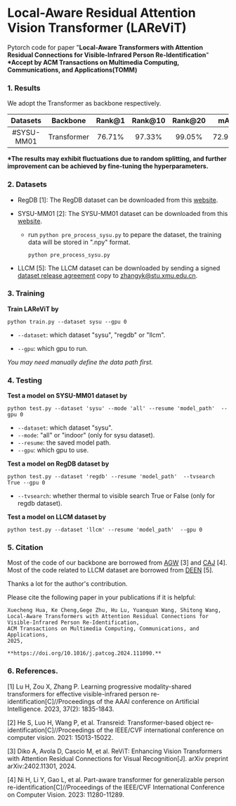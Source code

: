 # Local-Aware Residual Attention Vision Transformer (LAReViT)
Pytorch code for paper "**Local-Aware Transformers with Attention Residual Connections for Visible-Infrared Person Re-Identification**"
**\*Accept by ACM Transactions on Multimedia Computing, Communications, and Applications(TOMM)**

### 1. Results
We adopt the Transformer as backbone respectively.

|   Datasets   | Backbone | Rank@1  | Rank@10| Rank@20  | mAP     |  mINP |  Model |  - |
|:-------:|:---:|:-------:|:-------:|:-------:|:-------:|:-------:|:-------:|:-------:|
|#SYSU-MM01  | Transformer  |  76.71% |  97.33% | 99.05% | 72.95% | 60.18% |[GoogleDrive](https://drive.google.com/file/d/1oR6o6TnNCCfEEdgOu08n4NmSt0DN8SoK/view?usp=sharing)|[Baidu Netdisk](https://pan.baidu.com/s/1r2UwL95RtvFgZ_RUCSPLEw?pwd=0508)|

**\*The results may exhibit fluctuations due to random splitting, and further improvement can be achieved by fine-tuning the hyperparameters.**

### 2. Datasets

- RegDB [1]: The RegDB dataset can be downloaded from this [website](http://dm.dongguk.edu/link.html).

- SYSU-MM01 [2]: The SYSU-MM01 dataset can be downloaded from this [website](http://isee.sysu.edu.cn/project/RGBIRReID.htm).

  - run `python pre_process_sysu.py` to pepare the dataset, the training data will be stored in ".npy" format.

    ```
    python pre_process_sysu.py
    ```

- LLCM [5]: The LLCM dataset can be downloaded by sending a signed [dataset release agreement](https://github.com/ZYK100/LLCM/blob/main/Agreement/LLCM%20DATASET%20RELEASE%20AGREEMENT.pdf) copy to zhangyk@stu.xmu.edu.cn. 


### 3. Training


**Train LAReViT by**

```
python train.py --dataset sysu --gpu 0
```
- `--dataset`: which dataset "sysu", "regdb" or "llcm".

- `--gpu`: which gpu to run.

*You may need manually define the data path first.*



### 4. Testing

**Test a model on SYSU-MM01 dataset by**

```
python test.py --dataset 'sysu' --mode 'all' --resume 'model_path'  --gpu 0
```
  - `--dataset`: which dataset "sysu".
  - `--mode`: "all" or "indoor"  (only for sysu dataset).
  - `--resume`: the saved model path.
  - `--gpu`: which gpu to use.



**Test a model on RegDB dataset by**

```
python test.py --dataset 'regdb' --resume 'model_path'  --tvsearch True --gpu 0
```

  - `--tvsearch`:  whether thermal to visible search  True or False (only for regdb dataset).


**Test a model on LLCM dataset by**

```
python test.py --dataset 'llcm' --resume 'model_path'  --gpu 0
```

### 5. Citation

Most of the code of our backbone are borrowed from [AGW](https://github.com/mangye16/Cross-Modal-Re-ID-baseline) [3] and [CAJ](https://github.com/mangye16/Cross-Modal-Re-ID-baseline) [4]. Most of the code related to LLCM dataset are borrowed from [DEEN](https://github.com/mangye16/Cross-Modal-Re-ID-baseline) [5]. 

Thanks a lot for the author's contribution.

Please cite the following paper in your publications if it is helpful:

```
Xuecheng Hua, Ke Cheng,Gege Zhu, Hu Lu, Yuanquan Wang, Shitong Wang,
Local-Aware Transformers with Attention Residual Connections for Visible-Infrared Person Re-Identification,
ACM Transactions on Multimedia Computing, Communications, and Applications,
2025,

**https://doi.org/10.1016/j.patcog.2024.111090.**
```

###  6. References.

[1] Lu H, Zou X, Zhang P. Learning progressive modality-shared transformers for effective visible-infrared person re-identification[C]//Proceedings of the AAAI conference on Artificial Intelligence. 2023, 37(2): 1835-1843.

[2] He S, Luo H, Wang P, et al. Transreid: Transformer-based object re-identification[C]//Proceedings of the IEEE/CVF international conference on computer vision. 2021: 15013-15022.

[3] Diko A, Avola D, Cascio M, et al. ReViT: Enhancing Vision Transformers with Attention Residual Connections for Visual Recognition[J]. arXiv preprint arXiv:2402.11301, 2024.

[4] Ni H, Li Y, Gao L, et al. Part-aware transformer for generalizable person re-identification[C]//Proceedings of the IEEE/CVF International Conference on Computer Vision. 2023: 11280-11289.

